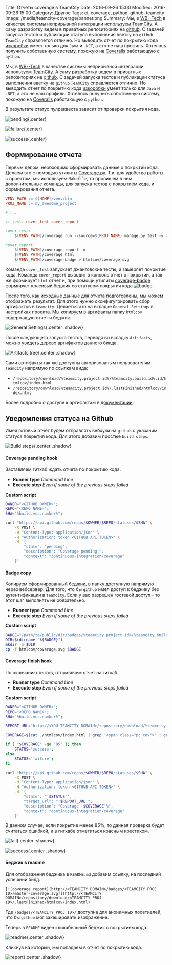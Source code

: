 Title: Отчеты coverage в TeamCity
Date: 2016-09-26 15:00
Modified: 2016-09-26 15:00
Category: Другое
Tags: ci, coverage, python, github, teamcity
Image: /media/teamcity-coverage/banner.png
Summary:
    Мы, в [WB--Tech](http://wbtech.pro/) в качестве системы неприрывной
    интеграции используем [TeamCity](https://www.jetbrains.com/teamcity/).
    А саму разработку ведем в приватных репозиториях
    на [github](https://github.com/). С задачей запуска тестов и публикации
    статуса выполнения вветку на `github` `TeamCity` справляется отлично. Но
    выводить отчет по покрытию кода
    [изкоробки](https://confluence.jetbrains.com/display/TCD9/Code+Coverage)
    умеет только для `Java` и `.NET`, а это не наш профиль.
    Хотелось получить собственную систему, похожую на
    [Coveralls](https://coveralls.io/github/Samael500) работающую с `python`.

Мы, в [WB--Tech](http://wbtech.pro/) в качестве системы неприрывной
интеграции используем [TeamCity](https://www.jetbrains.com/teamcity/).
А саму разработку ведем в приватных репозиториях
на [github](https://github.com/). С задачей запуска тестов и публикации
статуса выполнения вветку на `github` `TeamCity` справляется отлично. Но
выводить отчет по покрытию кода
[изкоробки](https://confluence.jetbrains.com/display/TCD9/Code+Coverage)
умеет только для `Java` и `.NET`, а это не наш профиль.
Хотелось получить собственную систему, похожую на
[Coveralls](https://coveralls.io/github/Samael500) работающую с `python`.

В результате статус пулреквеста зависит от проверки покрытия кода.

![pending](/media/teamcity-coverage/github_pending.png){.center}

![failure](/media/teamcity-coverage/github_failure.png){.center}

![success](/media/teamcity-coverage/github_success.png){.center}

## Формирование отчета

Первым делом, необходимо сформировать данные о покрытии кода. Делаем это
с помощью утилиты [Coverage.py](https://coverage.readthedocs.io/).
Т.к. для удобства работы с проектом, мы используем `Makefile`,
то пропишем в нем дополнительные команды, для запуска тестов с покрытием кода,
и формирования отчета.


```Makefile
VENV_PATH := $(HOME)/venv/bin
PROJ_NAME := my_awesome_project

# ...

ci_test: cover_test cover_report

cover_test:
    $(VENV_PATH)/coverage run --source=$(PROJ_NAME) manage.py test -v 2 --noinput

cover_report:
    $(VENV_PATH)/coverage report -m
    $(VENV_PATH)/coverage html
    $(VENV_PATH)/coverage-badge > htmlcov/coverage.svg
```

Команда `cover_test` запускает джанговские тесты, и замеряет покрытие кода.
Команда `cover_report` выводит в консоль отчет о покрытии, а так же формирует
`html` отчет и, при помощи утилиты
[coverage-badge](https://github.com/dbrgn/coverage-badge) формирует красивый
беджик со статусом покрытия кода ![badge](/media/teamcity-coverage/badge.svg).

После того, как исходные данные для отчета подготовлены, мы можем отображать
результат. Для этого нужно сконфигугрировать сбор артифактов в `teamcity`.
Делается это на вкладке `General Settings` в настройках проекта. Мы копируем в
артифакты папку `htmlcov` содержащую отчет и беджик.

![General Settings](/media/teamcity-coverage/artifacts.png){.center .shadow}

После следующего запуска тестов, перейдя во вкладку `Artifacts`, можно увидеть
дерево артифактов данного билда.

![Artifacts tree](/media/teamcity-coverage/artifacts_tree.png){.center .shadow}

Сами артифакты так же доступны авторизованым пользователям `TeamCity`
напрямую по ссылкам вида:

- `/repository/download/%teamcity.project.id%/%teamcity.build.id%:id/htmlcov/index.html`
- `/repository/download/%teamcity.project.id%/.lastFinished/htmlcov/index.html`

Более подробно о доступе к артифактам в [документации](https://confluence.jetbrains.com/display/TCD9/Patterns+For+Accessing+Build+Artifacts).

## Уведомления статуса на Github

Имея готовый отчет будем отправлять вебхуки на `github` с указаним статуса
покрытия кода. Для этого добавим простые `build steps`.

![Build steps](/media/teamcity-coverage/build_steps.png){.center .shadow}

#### Coverage pending hook

Заставляем гитхаб ждать отчета по покрытию кода.

- **Runner type** _Command Line_
- **Execute step** _Even if some of the previous steps failed_

**Custom script**
```bash
OWNER="<GITHUB OWNER>";
REPO="<REPO NAME>";
SHA="%build.vcs.number%";

curl "https://api.github.com/repos/$OWNER/$REPO/statuses/$SHA" \
    -X POST \
    -H "Content-Type: application/json" \
    -H "Authorization: token <GITHUB API TOKEN>" \
    -d '{
        "state": "pending",
        "description": "Coverage pending.",
        "context": "continuous-integration/coverage"
    }'
```

#### Badge copy

Копируем сформированный беджик, в папку доступную напрямую через вебсервер.
Для того, что бы `github` имел доступ к беджику без аутентификации в `teamcity`.
Если у вас разрешен гостевой доступ - то этот шаг выполнять не обязательно.

- **Runner type** _Command Line_
- **Execute step** _Even if some of the previous steps failed_

**Custom script**
```bash
BADGE="/path/to/public/dir/badges/%teamcity.project.id%/%teamcity.build.branch%-coverage.svg"
DIR=$(dirname "${BADGE}")
mkdir -p $DIR
cp -f htmlcov/coverage.svg $BADGE
```

#### Coverage finish hook

По окончанию тестов, отправляем отчет на гитхаб.

- **Runner type** _Command Line_
- **Execute step** _Even if some of the previous steps failed_

**Custom script**
```bash
OWNER="<GITHUB OWNER>";
REPO="<REPO NAME>";
SHA="%build.vcs.number%";

REPORT_URL="http://<YOU TEAMCITY DOMAIN>/repository/download/%teamcity.project.id%/%teamcity.build.id%:id/htmlcov/index.html";

COVERAGE=$(cat ./htmlcov/index.html | grep '<span class="pc_cov">' | grep -o '[0-9]\+');

if [ "$COVERAGE" -ge "85" ]; then
    STATUS='success';
else
    STATUS='failure';
fi

curl "https://api.github.com/repos/$OWNER/$REPO/statuses/$SHA" \
    -X POST \
    -H "Content-Type: application/json" \
    -H "Authorization: token <GITHUB API TOKEN>" \
    -d '{
        "state": "'$STATUS'",
        "target_url": "'$REPORT_URL'",
        "description": "Coverage '$COVERAGE'%",
        "context": "continuous-integration/coverage"
    }'
```

В данном случае, если покрытие менее 85%, то данная проверка будет считаться
ошибкой, и в гитхабе отметиться красным крестиком.

![fail](/media/teamcity-coverage/coverage_fail.png){.center .shadow}

![success](/media/teamcity-coverage/coverage_success.png){.center .shadow}

#### Беджик в readme

Для отображения беджика в `README.md` добавим ссылку, на последний успешний билд.

```shell
[![coverage report](http://<TEAMCITY DOMAIN>/badges/<TEAMCITY PROJ ID>/master-coverage.svg)](http://<TEAMCITY DOMAIN>/repository/download/<TEAMCITY PROJ ID>/.lastFinished/htmlcov/index.html)
```

Где `/badges/<TEAMCITY PROJ ID>/` доступна для анонимных посетиелей, что бы `github` мог закешировать изображение.

Теперь в `README` виден кликабельный беджик с покрытием кода.

![readme](/media/teamcity-coverage/readme.md.png){.center .shadow}

Кликнув на который, мы попадаем в отчет по покрытию кода.

![report](/media/teamcity-coverage/report.png){.center .shadow}
